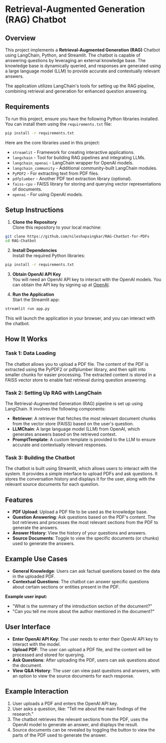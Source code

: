 # Retrieval-Augmented Generation (RAG) Chatbot

## Overview

This project implements a **Retrieval-Augmented Generation (RAG)** Chatbot using LangChain, Python, and Streamlit. The chatbot is capable of answering questions by leveraging an external knowledge base. The knowledge base is dynamically queried, and responses are generated using a large language model (LLM) to provide accurate and contextually relevant answers.

The application utilizes LangChain's tools for setting up the RAG pipeline, combining retrieval and generation for enhanced question answering.


## Requirements

To run this project, ensure you have the following Python libraries installed. You can install them using the `requirements.txt` file:

```bash
pip install -r requirements.txt
```

Here are the core libraries used in this project:

- `streamlit` - Framework for creating interactive applications.
- `langchain` - Tool for building RAG pipelines and integrating LLMs.
- `langchain_openai` - LangChain wrapper for OpenAI models.
- `langchain_community` - Additional community-built LangChain modules.
- `PyPDF2` - For extracting text from PDF files.
- `pdfplumber` - Another PDF text extraction library (optional).
- `faiss-cpu` - FAISS library for storing and querying vector representations of documents.
- `openai` - For using OpenAI models.

## Setup Instructions

1. **Clone the Repository**  
Clone this repository to your local machine:
    
```bash
git clone https://github.com/nileshapsingkar/RAG-Chatbot-for-PDFs
cd RAG-Chatbot
```

2. **Install Dependencies**  
Install the required Python libraries:
```bash
pip install -r requirements.txt
 ```

3. **Obtain OpenAI API Key**  
You will need an OpenAI API key to interact with the OpenAI models. You can obtain the API key by signing up at [OpenAI](https://www.openai.com).

4. **Run the Application**  
Start the Streamlit app:
```bash
streamlit run app.py
```
This will launch the application in your browser, and you can interact with the chatbot.

## How It Works

### Task 1: Data Loading
The chatbot allows you to upload a PDF file. The content of the PDF is extracted using the PyPDF2 or pdfplumber library, and then split into smaller chunks for easier processing. The extracted content is stored in a FAISS vector store to enable fast retrieval during question answering.

### Task 2: Setting Up RAG with LangChain
The Retrieval-Augmented Generation (RAG) pipeline is set up using LangChain. It involves the following components:

- **Retriever**: A retriever that fetches the most relevant document chunks from the vector store (FAISS) based on the user's question.
- **LLMChain**: A large language model (LLM) from OpenAI, which generates answers based on the retrieved context.
- **PromptTemplate**: A custom template is provided to the LLM to ensure accurate and contextually relevant responses.

### Task 3: Building the Chatbot
The chatbot is built using Streamlit, which allows users to interact with the system. It provides a simple interface to upload PDFs and ask questions. It stores the conversation history and displays it for the user, along with the relevant source documents for each question.

## Features
- **PDF Upload**: Upload a PDF file to be used as the knowledge base.
- **Question Answering**: Ask questions based on the PDF's content. The bot retrieves and processes the most relevant sections from the PDF to generate the answers.
- **Answer History**: View the history of your questions and answers.
- **Source Documents**: Toggle to view the specific documents (or chunks) used to generate the answers.

## Example Use Cases
- **General Knowledge**: Users can ask factual questions based on the data in the uploaded PDF.
- **Contextual Questions**: The chatbot can answer specific questions about certain sections or entities present in the PDF.

**Example user input:**
- "What is the summary of the introduction section of the document?"
- "Can you tell me more about the author mentioned in the document?"

## User Interface
- **Enter OpenAI API Key**: The user needs to enter their OpenAI API key to interact with the model.
- **Upload PDF**: The user can upload a PDF file, and the content will be processed and stored for querying.
- **Ask Questions**: After uploading the PDF, users can ask questions about the document.
- **View Q&A History**: The user can view past questions and answers, with an option to view the source documents for each response.

## Example Interaction
1. User uploads a PDF and enters the OpenAI API key.
2. User asks a question, like: "Tell me about the main findings of the research."
3. The chatbot retrieves the relevant sections from the PDF, uses the OpenAI model to generate an answer, and displays the result.
4. Source documents can be revealed by toggling the button to view the parts of the PDF used to generate the answer.
